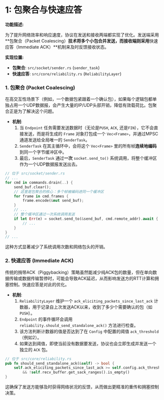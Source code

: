 # 1: 包聚合与快速应答

**功能描述:**

为了提升网络效率和响应速度，协议在发送和接收两端都实现了优化。发送端采用**包聚合（Packet Coalescing）**技术将多个小包合并发送，而接收端则采用**快速应答（Immediate ACK）**机制来及时反馈接收状态。

**实现位置:**

- **包聚合**: `src/socket/sender.rs` (`sender_task`)
- **快速应答**: `src/core/reliability.rs` (`ReliabilityLayer`)

### 1. 包聚合 (Packet Coalescing)

在高交互性场景下（例如，一个数据包紧跟着一个确认包），如果每个逻辑包都单独占用一个UDP数据报，会产生大量的IP/UDP头部开销，降低有效载荷比。包聚合正是为了解决这个问题。

- **机制**:
    1.  当 `Endpoint` 任务需要发送数据时（无论是`PUSH`, `ACK`, 还是`FIN`），它不会直接发送，而是将生成的 `Frame` 对象打包成一个 `Vec<Frame>`，并通过MPSC通道发送给全局唯一的 `SenderTask`。
    2.  `SenderTask` 在其主循环中，会将这个 `Vec<Frame>` 里的所有帧**连续地编码**到同一个字节缓冲区中。
    3.  最后，`SenderTask` 通过**一次** `socket.send_to()` 系统调用，将整个缓冲区作为一个UDP数据报发送出去。

```rust
// 位于 src/socket/sender.rs
// ...
for cmd in commands.drain(..) {
    send_buf.clear();
    // 这里是包聚合的核心：多个帧被编码进同一个缓冲区
    for frame in cmd.frames {
        frame.encode(&mut send_buf);
    }
    // ...
    // 整个缓冲区通过一次系统调用发送
    if let Err(e) = socket.send_to(&send_buf, cmd.remote_addr).await {
        // ...
    }
}
// ...
```
这种方式显著减少了系统调用次数和网络包头的开销。

### 2. 快速应答 (Immediate ACK)

传统的捎带ACK（Piggybacking）策略虽然能减少纯ACK包的数量，但在单向数据传输或数据传输暂停时，可能会导致ACK延迟，从而影响发送方的RTT计算和拥塞控制。快速应答是对此的优化。

- **机制**:
    1.  `ReliabilityLayer` 维护一个 `ack_eliciting_packets_since_last_ack` 计数器，用于记录自上次发送ACK以来，收到了多少个需要确认的包（如 `PUSH`）。
    2.  `Endpoint` 的事件循环会调用 `reliability.should_send_standalone_ack()` 方法进行检查。
    3.  该方法判断计数器的值是否达到了在 `Config` 中配置的阈值 `ack_threshold`（例如2）。
    4.  如果达到阈值，即使当前没有数据要发送，协议也会立即生成并发送一个独立的 `ACK` 包。

```rust
// 位于 src/core/reliability.rs
pub fn should_send_standalone_ack(&self) -> bool {
    self.ack_eliciting_packets_since_last_ack >= self.config.ack_threshold
        && !self.recv_buffer.get_sack_ranges().is_empty()
}
```
这确保了发送方能够及时获得网络状况的反馈，从而做出更精准的重传和拥塞控制决策。 